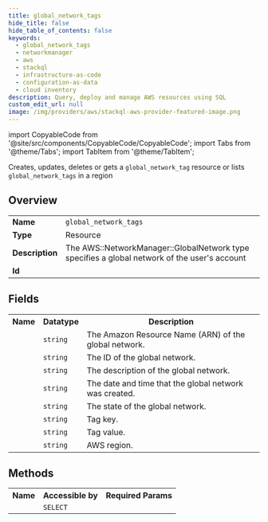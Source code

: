 ```yaml
---
title: global_network_tags
hide_title: false
hide_table_of_contents: false
keywords:
  - global_network_tags
  - networkmanager
  - aws
  - stackql
  - infrastructure-as-code
  - configuration-as-data
  - cloud inventory
description: Query, deploy and manage AWS resources using SQL
custom_edit_url: null
image: /img/providers/aws/stackql-aws-provider-featured-image.png
---
```


import CopyableCode from '@site/src/components/CopyableCode/CopyableCode';
import Tabs from '@theme/Tabs';
import TabItem from '@theme/TabItem';

Creates, updates, deletes or gets a <code>global_network_tag</code> resource or lists <code>global_network_tags</code> in a region

## Overview
<table><tbody>
<tr><td><b>Name</b></td><td><code>global_network_tags</code></td></tr>
<tr><td><b>Type</b></td><td>Resource</td></tr>
<tr><td><b>Description</b></td><td>The AWS::NetworkManager::GlobalNetwork type specifies a global network of the user's account</td></tr>
<tr><td><b>Id</b></td><td><CopyableCode code="aws.networkmanager.global_network_tags" /></td></tr>
</tbody></table>

## Fields
<table><tbody><tr><th>Name</th><th>Datatype</th><th>Description</th></tr><tr><td><CopyableCode code="arn" /></td><td><code>string</code></td><td>The Amazon Resource Name (ARN) of the global network.</td></tr>
<tr><td><CopyableCode code="id" /></td><td><code>string</code></td><td>The ID of the global network.</td></tr>
<tr><td><CopyableCode code="description" /></td><td><code>string</code></td><td>The description of the global network.</td></tr>
<tr><td><CopyableCode code="created_at" /></td><td><code>string</code></td><td>The date and time that the global network was created.</td></tr>
<tr><td><CopyableCode code="state" /></td><td><code>string</code></td><td>The state of the global network.</td></tr>
<tr><td><CopyableCode code="tag_key" /></td><td><code>string</code></td><td>Tag key.</td></tr>
<tr><td><CopyableCode code="tag_value" /></td><td><code>string</code></td><td>Tag value.</td></tr>
<tr><td><CopyableCode code="region" /></td><td><code>string</code></td><td>AWS region.</td></tr>
</tbody></table>

## Methods

<table><tbody>
  <tr>
    <th>Name</th>
    <th>Accessible by</th>
    <th>Required Params</th>
  </tr>
  <tr>
    <td><CopyableCode code="view" /></td>
    <td><code>SELECT</code></td>
    <td><CopyableCode code="region" /></td>
  </tr>
</tbody></table>








